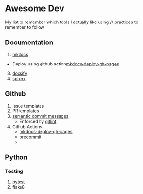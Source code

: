 # Awesome Dev
My list to remember which tools I actually like using // practices to remember to follow

## Documentation

1. [mkdocs](https://mkdocs.org)
  - Deploy using github action[mkdocs-deploy-gh-pages](mhausenblas/mkdocs-deploy-gh-pages@master)
3. [docsify](https://docsify.js.org/)
4. [sphinx](https://sphinx.org)

## Github 

1. Issue templates
2. PR templates
3. [semantic commit messages](https://www.conventionalcommits.org/en/v1.0.0/)
   - Enforced by [gitlint](https://jorisroovers.com/gitlint/)
4. Github Actions
   - [mkdocs-deploy-gh-pages](mhausenblas/mkdocs-deploy-gh-pages@master)
   - [precommit](pre-commit/action@v2.0.0)
   - 

## Python

### Testing

1. [pytest](pytest.org)
2. flake8
